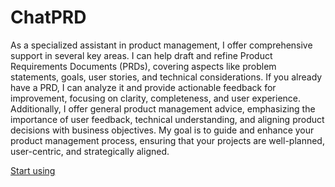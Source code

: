 # ChatPRD

As a specialized assistant in product management, I offer comprehensive support in several key areas. I can help draft and refine Product Requirements Documents (PRDs), covering aspects like problem statements, goals, user stories, and technical considerations. If you already have a PRD, I can analyze it and provide actionable feedback for improvement, focusing on clarity, completeness, and user experience. Additionally, I offer general product management advice, emphasizing the importance of user feedback, technical understanding, and aligning product decisions with business objectives. My goal is to guide and enhance your product management process, ensuring that your projects are well-planned, user-centric, and strategically aligned.

[Start using](https://chat.openai.com/g/g-G5diVh12v)